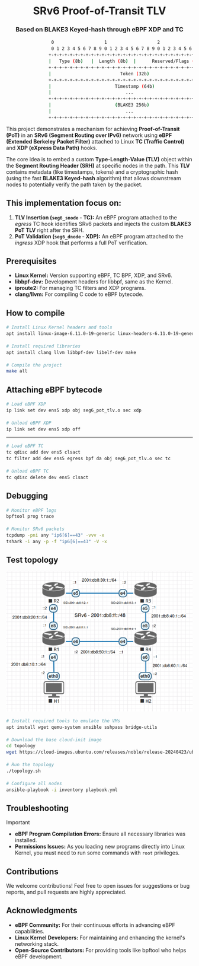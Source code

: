 <h1 align="center">SRv6 Proof-of-Transit TLV</h1>
<h3 align="center">Based on BLAKE3 Keyed-hash through eBPF XDP and TC</h3>

```bash
                 0                   1                   2                   3
                 0 1 2 3 4 5 6 7 8 9 0 1 2 3 4 5 6 7 8 9 0 1 2 3 4 5 6 7 8 9 0 1
                +-+-+-+-+-+-+-+-+-+-+-+-+-+-+-+-+-+-+-+-+-+-+-+-+-+-+-+-+-+-+-+-+
                |   Type (8b)   |  Length (8b)  |      Reserved/Flags (16b)     |
                +-+-+-+-+-+-+-+-+-+-+-+-+-+-+-+-+-+-+-+-+-+-+-+-+-+-+-+-+-+-+-+-+
                |                          Token (32b)                          |
                +-+-+-+-+-+-+-+-+-+-+-+-+-+-+-+-+-+-+-+-+-+-+-+-+-+-+-+-+-+-+-+-+
                |                        Timestamp (64b)                        |
                |                            ...                                |
                +-+-+-+-+-+-+-+-+-+-+-+-+-+-+-+-+-+-+-+-+-+-+-+-+-+-+-+-+-+-+-+-+
                |                        (BLAKE3 256b)                          |
                |                            ...                                |
                +-+-+-+-+-+-+-+-+-+-+-+-+-+-+-+-+-+-+-+-+-+-+-+-+-+-+-+-+-+-+-+-+
```

This project demonstrates a mechanism for achieving **Proof-of-Transit (PoT)** in an **SRv6 (Segment Routing over IPv6)** network using **eBPF  (Extended Berkeley Packet Filter)** attached to Linux **TC (Traffic Control)** and **XDP (eXpress Data Path)** hooks.

The core idea is to embed a custom **Type-Length-Value (TLV)** object within the **Segment Routing Header (SRH)** at specific nodes in the path. This **TLV** contains metadata (like timestamps, tokens) and a cryptographic hash (using the fast **BLAKE3 Keyed-hash** algorithm) that allows downstream nodes to potentially verify the path taken by the packet.

## This implementation focus on:

1.  **TLV Insertion (`seg6_snode` - TC):** An eBPF program attached to the *egress* TC hook identifies SRv6 packets and injects the custom **BLAKE3 PoT TLV** right after the SRH.
2.  **PoT Validation (`seg6_dnode` - XDP):** An eBPF program attached to the *ingress* XDP hook that performs a full PoT verification.

## Prerequisites

* **Linux Kernel:** Version supporting eBPF, TC BPF, XDP, and SRv6.
* **libbpf-dev:** Development headers for libbpf, same as the Kernel.
* **iproute2:** For managing TC filters and XDP programs.
* **clang/llvm:** For compiling C code to eBPF bytecode.

## How to compile

```bash
# Install Linux Kernel headers and tools
apt install linux-image-6.11.0-19-generic linux-headers-6.11.0-19-generic linux-tools-6.11.0-19-generic

# Install required libraries
apt install clang llvm libbpf-dev libelf-dev make

# Compile the project
make all
```

## Attaching eBPF bytecode

```bash
# Load eBPF XDP
ip link set dev ens5 xdp obj seg6_pot_tlv.o sec xdp

# Unload eBPF XDP
ip link set dev ens5 xdp off
```

---

```bash
# Load eBPF TC
tc qdisc add dev ens5 clsact
tc filter add dev ens5 egress bpf da obj seg6_pot_tlv.o sec tc

# Unload eBPF TC
tc qdisc delete dev ens5 clsact
```

## Debugging

```bash
# Monitor eBPF logs
bpftool prog trace

# Monitor SRv6 packets
tcpdump -pni any "ip6[6]==43" -vvv -x
tshark -i any -p -f "ip6[6]==43" -V -x
```

## Test topology

<div align="center"><img src="topology/qemu-virtual-srv6.png" /></div>

```bash
# Install required tools to emulate the VMs
apt install wget qemu-system ansible sshpass bridge-utils

# Download the base cloud-init image
cd topology
wget https://cloud-images.ubuntu.com/releases/noble/release-20240423/ubuntu-24.04-server-cloudimg-amd64.img -O base.img

# Run the topology
./topology.sh

# Configure all nodes
ansible-playbook -i inventory playbook.yml
```

## Troubleshooting

> [!IMPORTANT]
>
> - **eBPF Program Compilation Errors:** Ensure all necessary libraries was installed.
> - **Permissions Issues:** As you loading new programs directly into Linux Kernel, you must need to run some commands with `root` privileges.

## Contributions

We welcome contributions! Feel free to open issues for suggestions or bug
reports, and pull requests are highly appreciated.

## Acknowledgments

- **eBPF Community:** For their continuous efforts in advancing eBPF capabilities.
- **Linux Kernel Developers:** For maintaining and enhancing the kernel's networking stack.
- **Open-Source Contributors:** For providing tools like bpftool who helps eBPF development.
